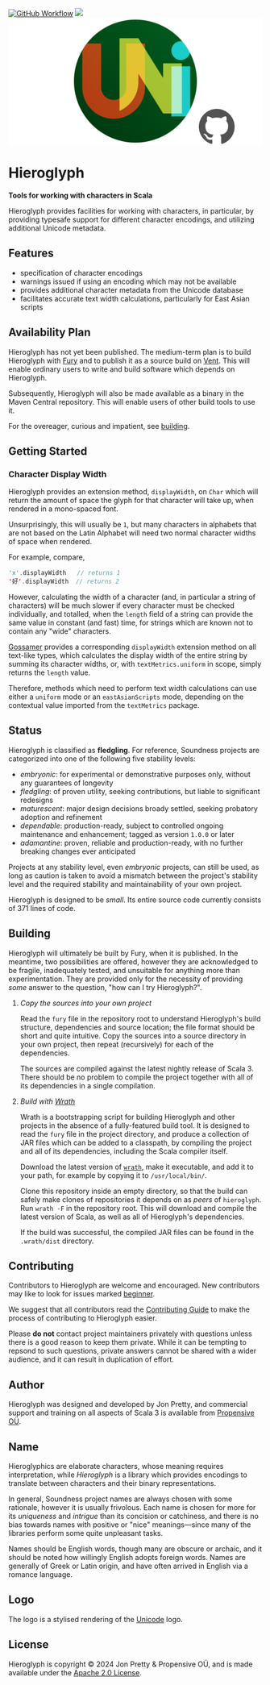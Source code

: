 [<img alt="GitHub Workflow" src="https://img.shields.io/github/actions/workflow/status/propensive/hieroglyph/main.yml?style=for-the-badge" height="24">](https://github.com/propensive/hieroglyph/actions)
[<img src="https://img.shields.io/discord/633198088311537684?color=8899f7&label=DISCORD&style=for-the-badge" height="24">](https://discord.gg/7b6mpF6Qcf)
<img src="/doc/images/github.png" valign="middle">

# Hieroglyph

__Tools for working with characters in Scala__

Hieroglyph provides facilities for working with characters, in particular, by providing typesafe
support for different character encodings, and utilizing additional Unicode metadata.

## Features

- specification of character encodings
- warnings issued if using an encoding which may not be available
- provides additional character metadata from the Unicode database
- facilitates accurate text width calculations, particularly for East Asian scripts


## Availability Plan

Hieroglyph has not yet been published. The medium-term plan is to build Hieroglyph
with [Fury](https://github.com/propensive/fury) and to publish it as a source build on
[Vent](https://github.com/propensive/vent). This will enable ordinary users to write and build
software which depends on Hieroglyph.

Subsequently, Hieroglyph will also be made available as a binary in the Maven
Central repository. This will enable users of other build tools to use it.

For the overeager, curious and impatient, see [building](#building).

## Getting Started

### Character Display Width

Hieroglyph provides an extension method, `displayWidth`, on `Char` which will
return the amount of space the glyph for that character will take up, when
rendered in a mono-spaced font.

Unsurprisingly, this will usually be `1`, but many characters in alphabets that
are not based on the Latin Alphabet will need two normal character widths of
space when rendered.

For example, compare,
```scala
'x'.displayWidth   // returns 1
'好'.displayWidth  // returns 2
```

However, calculating the width of a character (and, in particular a string of
characters) will be much slower if every character must be checked individually,
and totalled, when the `length` field of a string can provide the same value in
constant (and fast) time, for strings which are known not to contain any "wide"
characters.

[Gossamer](https://github.com/propensive/gossamer/) provides a corresponding
`displayWidth` extension method on all text-like types, which calculates the
display width of the entire string by summing its character widths, or, with
`textMetrics.uniform` in scope, simply returns the `length` value.

Therefore, methods which need to perform text width calculations can use either
a `uniform` mode or an `eastAsianScripts` mode, depending on the contextual
value imported from the `textMetrics` package.





## Status

Hieroglyph is classified as __fledgling__. For reference, Soundness projects are
categorized into one of the following five stability levels:

- _embryonic_: for experimental or demonstrative purposes only, without any guarantees of longevity
- _fledgling_: of proven utility, seeking contributions, but liable to significant redesigns
- _maturescent_: major design decisions broady settled, seeking probatory adoption and refinement
- _dependable_: production-ready, subject to controlled ongoing maintenance and enhancement; tagged as version `1.0.0` or later
- _adamantine_: proven, reliable and production-ready, with no further breaking changes ever anticipated

Projects at any stability level, even _embryonic_ projects, can still be used,
as long as caution is taken to avoid a mismatch between the project's stability
level and the required stability and maintainability of your own project.

Hieroglyph is designed to be _small_. Its entire source code currently consists
of 371 lines of code.

## Building

Hieroglyph will ultimately be built by Fury, when it is published. In the
meantime, two possibilities are offered, however they are acknowledged to be
fragile, inadequately tested, and unsuitable for anything more than
experimentation. They are provided only for the necessity of providing _some_
answer to the question, "how can I try Hieroglyph?".

1. *Copy the sources into your own project*
   
   Read the `fury` file in the repository root to understand Hieroglyph's build
   structure, dependencies and source location; the file format should be short
   and quite intuitive. Copy the sources into a source directory in your own
   project, then repeat (recursively) for each of the dependencies.

   The sources are compiled against the latest nightly release of Scala 3.
   There should be no problem to compile the project together with all of its
   dependencies in a single compilation.

2. *Build with [Wrath](https://github.com/propensive/wrath/)*

   Wrath is a bootstrapping script for building Hieroglyph and other projects in
   the absence of a fully-featured build tool. It is designed to read the `fury`
   file in the project directory, and produce a collection of JAR files which can
   be added to a classpath, by compiling the project and all of its dependencies,
   including the Scala compiler itself.
   
   Download the latest version of
   [`wrath`](https://github.com/propensive/wrath/releases/latest), make it
   executable, and add it to your path, for example by copying it to
   `/usr/local/bin/`.

   Clone this repository inside an empty directory, so that the build can
   safely make clones of repositories it depends on as _peers_ of `hieroglyph`.
   Run `wrath -F` in the repository root. This will download and compile the
   latest version of Scala, as well as all of Hieroglyph's dependencies.

   If the build was successful, the compiled JAR files can be found in the
   `.wrath/dist` directory.

## Contributing

Contributors to Hieroglyph are welcome and encouraged. New contributors may like
to look for issues marked
[beginner](https://github.com/propensive/hieroglyph/labels/beginner).

We suggest that all contributors read the [Contributing
Guide](/contributing.md) to make the process of contributing to Hieroglyph
easier.

Please __do not__ contact project maintainers privately with questions unless
there is a good reason to keep them private. While it can be tempting to
repsond to such questions, private answers cannot be shared with a wider
audience, and it can result in duplication of effort.

## Author

Hieroglyph was designed and developed by Jon Pretty, and commercial support and
training on all aspects of Scala 3 is available from [Propensive
O&Uuml;](https://propensive.com/).



## Name

Hieroglyphics are elaborate characters, whose meaning requires interpretation, while _Hieroglyph_ is a library
which provides encodings to translate between characters and their binary representations.

In general, Soundness project names are always chosen with some rationale,
however it is usually frivolous. Each name is chosen for more for its
_uniqueness_ and _intrigue_ than its concision or catchiness, and there is no
bias towards names with positive or "nice" meanings—since many of the libraries
perform some quite unpleasant tasks.

Names should be English words, though many are obscure or archaic, and it
should be noted how willingly English adopts foreign words. Names are generally
of Greek or Latin origin, and have often arrived in English via a romance
language.

## Logo

The logo is a stylised rendering of the [Unicode](https://home.unicode.org/) logo.

## License

Hieroglyph is copyright &copy; 2024 Jon Pretty & Propensive O&Uuml;, and
is made available under the [Apache 2.0 License](/license.md).

